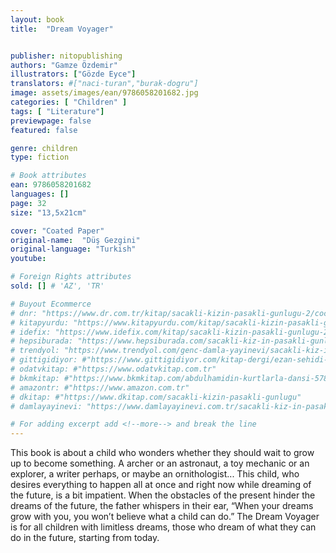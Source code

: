 ```yaml
---
layout: book
title:  "Dream Voyager"


publisher: nitopublishing
authors: "Gamze Özdemir"
illustrators: ["Gözde Eyce"]
translators: #["naci-turan","burak-dogru"]
image: assets/images/ean/9786058201682.jpg
categories: [ "Children" ]
tags: [ "Literature"]
previewpage: false
featured: false

genre: children
type: fiction

# Book attributes
ean: 9786058201682
languages: []
page: 32
size: "13,5x21cm"

cover: "Coated Paper"
original-name:  "Düş Gezgini"
original-language: "Turkish"
youtube:

# Foreign Rights attributes
sold: [] # 'AZ', 'TR'

# Buyout Ecommerce
# dnr: "https://www.dr.com.tr/kitap/sacakli-kizin-pasakli-gunlugu-2/cocuk-ve-genclik/genclik-10-yas/roman-oyku/urunno=0001893059001"
# kitapyurdu: "https://www.kitapyurdu.com/kitap/sacakli-kizin-pasakli-gunlugu-2-/560122.html&filter_name=Sa%C3%A7akl%C4%B1+K%C4%B1z%27%C4%B1n+Pasakl%C4%B1+G%C3%BCnl%C3%BC%C4%9F%C3%BC+2"
# idefix: "https://www.idefix.com/kitap/sacakli-kizin-pasakli-gunlugu-2/cocuk-ve-genclik/genclik-10-yas/roman-oyku/urunno=0001893059001"
# hepsiburada: "https://www.hepsiburada.com/sacakli-kiz-in-pasakli-gunlugu-2-damla-yayinevi-p-HBV000012ER86"
# trendyol: "https://www.trendyol.com/genc-damla-yayinevi/sacakli-kiz-in-pasakli-gunlugu-2-p-54825777"
# gittigidiyor: #"https://www.gittigidiyor.com/kitap-dergi/ezan-sehidi-adnan-menderes_pdp_732728793"
# odatvkitap: #"https://www.odatvkitap.com.tr"
# bkmkitap: #"https://www.bkmkitap.com/abdulhamidin-kurtlarla-dansi-578226"
# amazontr: #"https://www.amazon.com.tr"
# dkitap: #"https://www.dkitap.com/sacakli-kizin-pasakli-gunlugu"
# damlayayinevi: "https://www.damlayayinevi.com.tr/sacakli-kiz-in-pasakli-gunlugu-2-bu-iste-bi-terslik-var"

# For adding excerpt add <!--more--> and break the line
---
```

This book is about a child who wonders whether they should wait to grow up to become something.
A archer or an astronaut, a toy mechanic or an explorer, a writer perhaps, or maybe an ornithologist... This
child, who desires everything to happen all at once and right now while dreaming of the future, is a bit impatient. When the obstacles of the present hinder the dreams of the future, the father whispers in their ear,
“When your dreams grow with you, you won’t believe what a child can do.”
The Dream Voyager is for all children with limitless dreams, those who dream of what they can do in the
future, starting from today.
<!--more--> 

